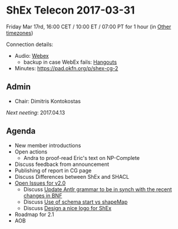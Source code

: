 # ShEx Telecon 2017-03-31

Friday Mar 17rd, 16:00 CET / 10:00 ET / 07:00 PT for 1 hour (in [Other timezones](https://www.timeanddate.com/worldclock/fixedtime.html?msg=ShEx+CG&iso=20170331T16&p1=195&ah=1))

Connection details:

* Audio: [Webex](https://meetings.webex.com/collabs/#/meetings/detail?uuid=M8VTHGLBETO2KWKIRALJ24OLMA-JV0D&rnd=580671.79247)
  * backup in case WebEx fails: [Hangouts](http://tinyurl.com/ShEx-hangouts)
* Minutes: https://pad.okfn.org/p/shex-cg-2

## Admin

 * Chair: Dimitris Kontokostas

*Next neeting*: 2017.04.13

## Agenda 
 * New member introductions
 * Open actions
   * Andra to proof-read Eric's text on NP-Complete
 * Discuss feedback from announcement
 * Publishing of report in CG page
 * Discuss Differences between ShEx and SHACL
 * [Open Issues for v2.0](https://github.com/shexSpec/shex/issues?q=is%3Aopen+is%3Aissue+milestone%3A2.0)
   * Discuss [Update Antlr grammar to be in synch with the recent changes in BNF](https://github.com/shexSpec/shex/issues/39)
   * Discuss [Use of schema start vs shapeMap](https://github.com/shexSpec/shex/issues/37)
   * Discuss [Design a nice logo for ShEx](https://github.com/shexSpec/shex/issues/26)
 * Roadmap for 2.1
 * AOB 
